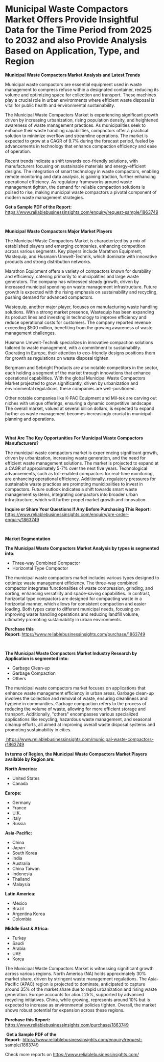 <p><h1>Municipal Waste Compactors Market Offers Provide Insightful Data for the Time Period from 2025 to 2032 and also Provide Analysis Based on Application, Type, and Region</h1></p><p><strong>Municipal Waste Compactors Market Analysis and Latest Trends</strong></p>
<p><p>Municipal waste compactors are essential equipment used in waste management to compress refuse within a designated container, reducing its volume and optimizing space for collection and transport. These machines play a crucial role in urban environments where efficient waste disposal is vital for public health and environmental sustainability.</p><p>The Municipal Waste Compactors Market is experiencing significant growth driven by increasing urbanization, rising population density, and heightened awareness of waste management practices. As municipalities seek to enhance their waste handling capabilities, compactors offer a practical solution to minimize overflow and streamline operations. The market is expected to grow at a CAGR of 9.7% during the forecast period, fueled by advancements in technology that enhance compaction efficiency and ease of operation.</p><p>Recent trends indicate a shift towards eco-friendly solutions, with manufacturers focusing on sustainable materials and energy-efficient designs. The integration of smart technology in waste compactors, enabling remote monitoring and data analysis, is gaining traction, further enhancing operational efficiency. As regulatory frameworks around waste management tighten, the demand for reliable compaction solutions is poised to rise, making municipal waste compactors a pivotal component of modern waste management strategies.</p></p>
<p><strong>Get a Sample PDF of the Report:&nbsp;</strong> <a href="https://www.reliablebusinessinsights.com/enquiry/request-sample/1863749?utm_campaign=3113&utm_medium=2&utm_source=Github&utm_content=ia&utm_term=12042025&utm_id=municipal-waste-compactors">https://www.reliablebusinessinsights.com/enquiry/request-sample/1863749</a></p>
<p>&nbsp;</p>
<p><strong>Municipal Waste Compactors Major Market Players</strong></p>
<p><p>The Municipal Waste Compactors Market is characterized by a mix of established players and emerging companies, enhancing competition across various segments. Key players include Marathon Equipment, Wastequip, and Husmann Umwelt-Technik, which dominate with innovative products and strong distribution networks.</p><p>Marathon Equipment offers a variety of compactors known for durability and efficiency, catering primarily to municipalities and large waste generators. The company has witnessed steady growth, driven by increased municipal spending on waste management infrastructure. Future growth is expected with the rising emphasis on sustainability and recycling, pushing demand for advanced compactors.</p><p>Wastequip, another major player, focuses on manufacturing waste handling solutions. With a strong market presence, Wastequip has been expanding its product lines and investing in technology to improve efficiency and reduce operational costs for customers. The company reported revenue exceeding $500 million, benefiting from the growing awareness of waste management challenges.</p><p>Husmann Umwelt-Technik specializes in innovative compaction solutions tailored to waste management, with a commitment to sustainability. Operating in Europe, their attention to eco-friendly designs positions them for growth as regulations on waste disposal tighten. </p><p>Bergmann and Sebright Products are also notable competitors in the sector, each holding a segment of the market through innovations that enhance operational capabilities. With the global Municipal Waste Compactors Market projected to grow significantly, driven by urbanization and environmental regulations, these companies are well-positioned.</p><p>Other notable companies like K-PAC Equipment and Mil-tek are carving out niches with unique offerings, ensuring a dynamic competitive landscape. The overall market, valued at several billion dollars, is expected to expand further as waste management becomes increasingly crucial in municipal planning and operations.</p></p>
<p>&nbsp;</p>
<p><strong>What Are The Key Opportunities For Municipal Waste Compactors Manufacturers?</strong></p>
<p><p>The municipal waste compactors market is experiencing significant growth, driven by urbanization, increasing waste generation, and the need for efficient waste management solutions. The market is projected to expand at a CAGR of approximately 5-7% over the next five years. Technological advancements, such as IoT-enabled compactors for real-time monitoring, are enhancing operational efficiency. Additionally, regulatory pressures for sustainable waste practices are prompting municipalities to invest in compactors. Future outlook indicates a shift towards smart waste management systems, integrating compactors into broader urban infrastructure, which will further propel market growth and innovation.</p></p>
<p><strong>Inquire or Share Your Questions If Any Before Purchasing This Report:</strong> <a href="https://www.reliablebusinessinsights.com/enquiry/pre-order-enquiry/1863749?utm_campaign=3113&utm_medium=2&utm_source=Github&utm_content=ia&utm_term=12042025&utm_id=municipal-waste-compactors">https://www.reliablebusinessinsights.com/enquiry/pre-order-enquiry/1863749</a></p>
<p>&nbsp;</p>
<p><strong>Market Segmentation</strong></p>
<p><strong>The Municipal Waste Compactors Market Analysis by types is segmented into:</strong></p>
<p><ul><li>Three-way Combined Compactor</li><li>Horizontal Type Compactor</li></ul></p>
<p><p>The municipal waste compactors market includes various types designed to optimize waste management efficiency. The three-way combined compactor integrates functionalities of waste compression, grinding, and sorting, enhancing versatility and space-saving capabilities. In contrast, horizontal type compactors are designed for compacting waste in a horizontal manner, which allows for consistent compaction and easier loading. Both types cater to different municipal needs, focusing on improving waste handling operations and reducing landfill volume, ultimately promoting sustainability in urban environments.</p></p>
<p><strong>Purchase this Report:&nbsp;</strong><a href="https://www.reliablebusinessinsights.com/purchase/1863749?utm_campaign=3113&utm_medium=2&utm_source=Github&utm_content=ia&utm_term=12042025&utm_id=municipal-waste-compactors">https://www.reliablebusinessinsights.com/purchase/1863749</a></p>
<p>&nbsp;</p>
<p><strong>The Municipal Waste Compactors Market Industry Research by Application is segmented into:</strong></p>
<p><ul><li>Garbage Clean-up</li><li>Garbage Compaction</li><li>Others</li></ul></p>
<p><p>The municipal waste compactors market focuses on applications that enhance waste management efficiency in urban areas. Garbage clean-up involves the collection and removal of waste, ensuring cleanliness and hygiene in communities. Garbage compaction refers to the process of reducing the volume of waste, allowing for more efficient storage and transport. Additionally, "others" encompasses various specialized applications like recycling, hazardous waste management, and seasonal cleanup efforts, all aimed at improving overall waste disposal systems and promoting sustainability in cities.</p></p>
<p><a href="https://www.reliablebusinessinsights.com/municipal-waste-compactors-r1863749?utm_campaign=3113&utm_medium=2&utm_source=Github&utm_content=ia&utm_term=12042025&utm_id=municipal-waste-compactors">&nbsp;https://www.reliablebusinessinsights.com/municipal-waste-compactors-r1863749</a></p>
<p><strong>In terms of Region, the Municipal Waste Compactors Market Players available by Region are:</strong></p>
<p>
    <p> <strong> North America: </strong>
        <ul>
            <li>United States</li>
            <li>Canada</li>
        </ul>
        </p> 
    <p> <strong> Europe: </strong>
        <ul>
            <li>Germany</li>
            <li>France</li>
            <li>U.K.</li>
            <li>Italy</li>
            <li>Russia</li>
        </ul>
        </p> 
    <p> <strong> Asia-Pacific: </strong>
        <ul>
            <li>China</li>
            <li>Japan</li>
            <li>South Korea</li>
            <li>India</li>
            <li>Australia</li>
            <li>China Taiwan</li>
            <li>Indonesia</li>
            <li>Thailand</li>
            <li>Malaysia</li>
        </ul>
        </p> 
    <p> <strong> Latin America: </strong>
        <ul>
            <li>Mexico</li>
            <li>Brazil</li>
            <li>Argentina Korea</li>
            <li>Colombia</li>
        </ul>
        </p> 
    <p> <strong> Middle East & Africa: </strong>
        <ul>
            <li>Turkey</li>
            <li>Saudi</li>
            <li>Arabia</li>
            <li>UAE</li>
            <li>Korea</li>
        </ul>
    </p>
    </p>
<p><p>The Municipal Waste Compactors Market is witnessing significant growth across various regions. North America (NA) holds approximately 30% market share, driven by stringent waste management regulations. The Asia-Pacific (APAC) region is projected to dominate, anticipated to capture around 35% of the market share due to rapid urbanization and rising waste generation. Europe accounts for about 25%, supported by advanced recycling initiatives. China, while growing, represents around 10% but is expected to increase as environmental policies tighten. Overall, the market shows robust potential for expansion across these regions.</p></p>
<p><strong>Purchase this Report: </strong><a href="https://www.reliablebusinessinsights.com/purchase/1863749?utm_campaign=3113&utm_medium=2&utm_source=Github&utm_content=ia&utm_term=12042025&utm_id=municipal-waste-compactors">https://www.reliablebusinessinsights.com/purchase/1863749</a></p>
<p>&nbsp;<strong>Get a Sample PDF of the Report:&nbsp;&nbsp;</strong><a href="https://www.reliablebusinessinsights.com/enquiry/request-sample/1863749?utm_campaign=3113&utm_medium=2&utm_source=Github&utm_content=ia&utm_term=12042025&utm_id=municipal-waste-compactors">https://www.reliablebusinessinsights.com/enquiry/request-sample/1863749</a></p>
<p><strong></strong></p>
<p>Check more reports on <a href="https://www.reliablebusinessinsights.com/?utm_campaign=3113&utm_medium=2&utm_source=Github&utm_content=ia&utm_term=12042025&utm_id=municipal-waste-compactors">https://www.reliablebusinessinsights.com/</a></p>